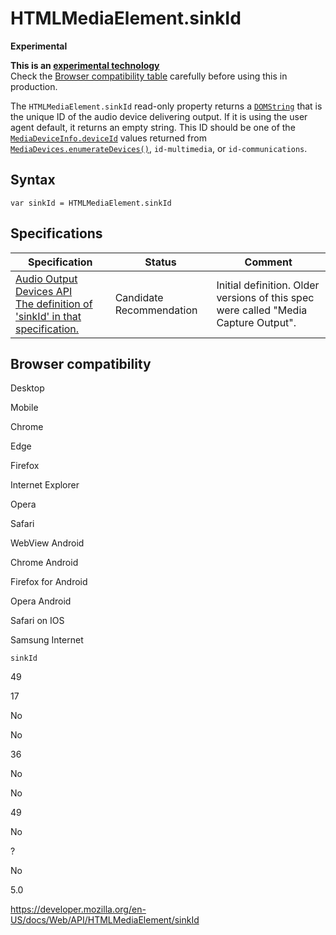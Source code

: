 HTMLMediaElement.sinkId
=======================

**Experimental**

**This is an [experimental technology](https://developer.mozilla.org/en-US/docs/MDN/Guidelines/Conventions_definitions#experimental)**  
Check the [Browser compatibility table](#browser_compatibility) carefully before using this in production.

The `HTMLMediaElement.sinkId` read-only property returns a [`DOMString`](../domstring) that is the unique ID of the audio device delivering output. If it is using the user agent default, it returns an empty string. This ID should be one of the [`MediaDeviceInfo.deviceId`](../mediadeviceinfo/deviceid) values returned from [`MediaDevices.enumerateDevices()`](../mediadevices/enumeratedevices), `id-multimedia`, or `id-communications`.

Syntax
------

    var sinkId = HTMLMediaElement.sinkId

Specifications
--------------

<table><thead><tr class="header"><th>Specification</th><th>Status</th><th>Comment</th></tr></thead><tbody><tr class="odd"><td><a href="https://w3c.github.io/mediacapture-output/#dom-htmlmediaelement-sinkid">Audio Output Devices API<br />
<span class="small">The definition of 'sinkId' in that specification.</span></a></td><td><span class="spec-cr">Candidate Recommendation</span></td><td>Initial definition. Older versions of this spec were called "Media Capture Output".</td></tr></tbody></table>

Browser compatibility
---------------------

Desktop

Mobile

Chrome

Edge

Firefox

Internet Explorer

Opera

Safari

WebView Android

Chrome Android

Firefox for Android

Opera Android

Safari on IOS

Samsung Internet

`sinkId`

49

17

No

No

36

No

No

49

No

?

No

5.0

<a href="https://developer.mozilla.org/en-US/docs/Web/API/HTMLMediaElement/sinkId" class="_attribution-link">https://developer.mozilla.org/en-US/docs/Web/API/HTMLMediaElement/sinkId</a>
